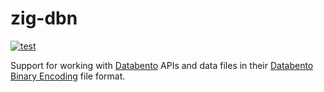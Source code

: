 # zig-dbn

[![test](https://github.com/mrjbq7/zig-dbn/actions/workflows/test.yml/badge.svg)](https://github.com/mrjbq7/zig-dbn/actions/workflows/test.yml)

Support for working with [Databento](https://databento.com) APIs and data
files in their [Databento Binary
Encoding](https://databento.com/docs/standards-and-conventions/databento-binary-encoding)
file format.
